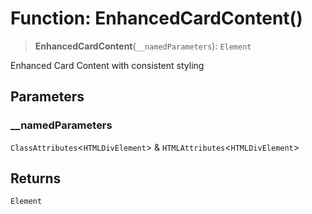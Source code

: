 # Function: EnhancedCardContent()

> **EnhancedCardContent**(`__namedParameters`): `Element`

Enhanced Card Content with consistent styling

## Parameters

### \_\_namedParameters

`ClassAttributes`\<`HTMLDivElement`\> & `HTMLAttributes`\<`HTMLDivElement`\>

## Returns

`Element`
